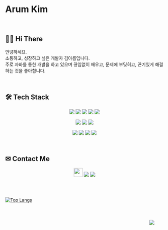 # Arum Kim

<br/>

## 👋🏻 Hi There
안녕하세요.  
소통하고, 성장하고 싶은 개발자 김아름입니다.  
주로 자바를 통한 개발을 하고 있으며 끊임없이 배우고, 문제에 부딪히고, 끈기있게 해결하는 것을 좋아합니다.  

<br/>

## 🛠 Tech Stack
<p align="center">
    <img src="https://img.shields.io/badge/java-%23ED8B00.svg?style=for-the-badge&logo=java&logoColor=white"/>
    <img src="https://img.shields.io/badge/SpringBoot-6DB33F?style=for-the-badge&logo=Spring&logoColor=white"/>
    <img src="https://img.shields.io/badge/javascript-%23323330.svg?style=for-the-badge&logo=javascript&logoColor=%23F7DF1E"/>
    <img src="https://img.shields.io/badge/html5-%23E34F26.svg?style=for-the-badge&logo=html5&logoColor=white"/>
    <img src="https://img.shields.io/badge/css3-%231572B6.svg?style=for-the-badge&logo=css3&logoColor=white"/>
</p>
<p align="center">
    <img src="https://img.shields.io/badge/Thymeleaf-%23005C0F.svg?style=for-the-badge&logo=Thymeleaf&logoColor=white"/>
    <img src="https://img.shields.io/badge/mysql-0071C5.svg?style=for-the-badge&logo=mysql&logoColor=white"/>
    <img src="https://img.shields.io/badge/MariaDB-003545?style=for-the-badge&logo=mariadb&logoColor=white"/>
</p>
<p align="center">  
    <img src="https://img.shields.io/badge/git-%23F05033.svg?style=for-the-badge&logo=git&logoColor=white"/>
    <img src="https://img.shields.io/badge/github-%23121011.svg?style=for-the-badge&logo=github&logoColor=white"/>
    <img src="https://img.shields.io/badge/IntelliJ-%2300f?style=for-the-badge&logo=IntelliJ IDEA&logoColor=white"/>
    <img src="https://img.shields.io/badge/Linux-FCC624?style=for-the-badge&logo=linux&logoColor=black"/>
</p>

<br/>

## ✉ Contact Me
<p align="center">    
    <a href="mailto:0430kar@naver.com" target="_blank"><img src="https://img.shields.io/badge/Mail-03C75A?style=for-the-badge&logo=Naver&logoColor=white" height=28px font-size=16px/></a>
    <a href="https://typing.tistory.com/" target="_blank"><img src="https://img.shields.io/badge/Blog-000000?style=for-the-badge&logo=Tistory&logoColor=white"/></a>
    <a href="https://arumkim43.notion.site/7954a0a420324753acbc3802a4efecc5" target="_blank"><img src="https://img.shields.io/badge/Resume-0062AD?style=for-the-badge&logo=Notion&logoColor=white"/></a>   
</p>

<br/><br/>

[![Top Langs](https://github-readme-stats.vercel.app/api/top-langs/?username=Aruming&layout=compact)](https://github.com/anuraghazra/github-readme-stats)

<br/>

<p align="right">
    <img src="https://hits.seeyoufarm.com/api/count/incr/badge.svg?url=https%3A%2F%2Fgithub.com%2FAruming&count_bg=%2392A8D1&title_bg=%23AAAAAA&icon=github.svg&icon_color=%23E7E7E7&title=hits&edge_flat=false"
         style="height: auto; margin-left: 20px; margin-right: 20px; padding: 10px;"/>
</p>
